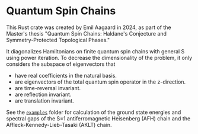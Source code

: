 # Quantum Spin Chains
This Rust crate was created by Emil Aagaard in 2024, as part of the Master's thesis "Quantum Spin Chains: Haldane's Conjecture and Symmetry-Protected Topological Phases."

It diagonalizes Hamiltonians on finite quantum spin chains with general S using power iteration. To decrease the dimensionality of the problem, it only considers the subspace of eigenvectors that
- have real coefficients in the natural basis.
- are eigenvectors of the total quantum spin operator in the z-direction.
- are time-reversal invariant.
- are reflection invariant.
- are translation invariant.

See the [``examples``](https://github.com/emil-aagaard/quantum-spin-chains/tree/main/examples) folder for calculation of the ground state energies and spectral gaps of the S=1 antiferromagnetic Heisenberg (AFH) chain and the Affleck-Kennedy-Lieb-Tasaki (AKLT) chain.
